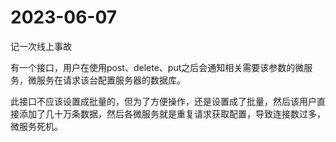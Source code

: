 # 2023-06-07

记一次线上事故

有一个接口，用户在使用post、delete、put之后会通知相关需要该参数的微服务，微服务在请求该台配置服务器的数据库。

此接口不应该设置成批量的，但为了方便操作，还是设置成了批量，然后该用户直接添加了几十万条数据，然后各微服务就是重复请求获取配置，导致连接数过多，微服务死机。

